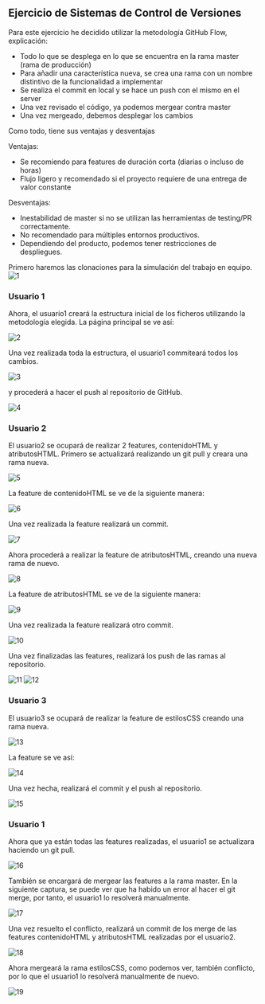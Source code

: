 ## Ejercicio de Sistemas de Control de Versiones

Para este ejercicio he decidido utilizar la metodología GitHub Flow, explicación:

<ul>
  <li> Todo lo que se desplega en lo que se encuentra en la rama master (rama de producción)</li>
  <li> Para añadir una característica nueva, se crea una rama con un nombre distintivo de la funcionalidad a implementar</li>
  <li> Se realiza el commit en local y se hace un push con el mismo en el server </li>
  <li> Una vez revisado el código, ya podemos mergear contra master </li>
  <li> Una vez mergeado, debemos desplegar los cambios </li>
</ul>

Como todo, tiene sus ventajas y desventajas

Ventajas: 
<ul>
  <li> Se recomiendo para features de duración corta (diarias o incluso de horas) </li>
  <li> Flujo ligero y recomendado si el proyecto requiere de una entrega de valor constante </li>
</ul>

Desventajas: 
<ul>
  <li> Inestabilidad de master si no se utilizan las herramientas de testing/PR correctamente. </li>
  <li> No recomendado para múltiples entornos productivos. </li>
  <li> Dependiendo del producto, podemos tener restricciones de despliegues. </li>
</ul>

Primero haremos las clonaciones para la simulación del trabajo en equipo.
![1](https://user-images.githubusercontent.com/79716922/135763778-ec1e2de4-c1ac-4a1d-ae1b-ebab82d690f6.png)

### Usuario 1

Ahora, el usuario1 creará la estructura inicial de los ficheros utilizando la metodología elegida. La página principal se ve así:

![2](https://user-images.githubusercontent.com/79716922/135763779-2b623a30-2de1-4430-bac6-289d51fbf4cb.png)

Una vez realizada toda la estructura, el usuario1 commiteará todos los cambios.

![3](https://user-images.githubusercontent.com/79716922/135763781-37593200-21e5-410c-97f0-1852bbf6bacb.png)

y procederá a hacer el push al repositorio de GitHub.

![4](https://user-images.githubusercontent.com/79716922/135763782-6fa7fcde-3880-4370-b2d1-87fb3fbcff09.png)


### Usuario 2

El usuario2 se ocupará de realizar 2 features, contenidoHTML y atributosHTML. Primero se actualizará realizando un git pull y creara una rama nueva.

![5](https://user-images.githubusercontent.com/79716922/135763783-15688215-5d30-4da6-a1b8-5306d0011bb3.png)

La feature de contenidoHTML se ve de la siguiente manera:

![6](https://user-images.githubusercontent.com/79716922/135763784-b7a91123-883c-49c6-97b0-f2986f20b0ed.png)

Una vez realizada la feature realizará un commit.

![7](https://user-images.githubusercontent.com/79716922/135764192-43057d5e-f91a-4362-9a68-2f7f0adbbf20.png)

Ahora procederá a realizar la feature de atributosHTML, creando una nueva rama de nuevo.

![8](https://user-images.githubusercontent.com/79716922/135763786-b126d54b-e41f-465b-9e99-0531f3cfabc6.png)

La feature de atributosHTML se ve de la siguiente manera:

![9](https://user-images.githubusercontent.com/79716922/135763787-7f86312b-3163-4cb7-802b-678629ff23a9.png)

Una vez realizada la feature realizará otro commit.

![10](https://user-images.githubusercontent.com/79716922/135763788-7e4d58ac-12b7-4eaa-af29-8c9c3d566e3e.png)

Una vez finalizadas las features, realizará los push de las ramas al repositorio.

![11](https://user-images.githubusercontent.com/79716922/135763789-8eca5be4-66c9-47ec-a74e-e74ac7f906de.png)
![12](https://user-images.githubusercontent.com/79716922/135763791-195f03c8-b15d-4e5f-81ca-0c1c248c9c87.png)

### Usuario 3

El usuario3 se ocupará de realizar la feature de estilosCSS creando una rama nueva.

![13](https://user-images.githubusercontent.com/79716922/135763792-b93cdc0a-d8f7-4986-945e-4b28e589f8f2.png)

La feature se ve así:

![14](https://user-images.githubusercontent.com/79716922/135763793-f648fb70-a683-42f4-876a-757da81c327f.png)

Una vez hecha, realizará el commit y el push al repositorio.

![15](https://user-images.githubusercontent.com/79716922/135763795-f7e7a31f-53c2-463d-8a27-4f2d9702e115.png)

### Usuario 1

Ahora que ya están todas las features realizadas, el usuario1 se actualizara haciendo un git pull.

![16](https://user-images.githubusercontent.com/79716922/135763796-288f95f0-4531-4535-8770-342bb0dbe095.png)

También se encargará de mergear las features a la rama master. En la siguiente captura, se puede ver que ha habido un error al hacer el git merge, por tanto, el usuario1 lo resolverá manualmente.

![17](https://user-images.githubusercontent.com/79716922/135763798-f7ca66ba-8819-44b6-a434-2e57a82ad681.png)

Una vez resuelto el conflicto, realizará un commit de los merge de las features contenidoHTML y atributosHTML realizadas por el usuario2.

![18](https://user-images.githubusercontent.com/79716922/135763800-39c8f2d8-6535-4e04-a10b-b5e3ba3231c8.png)

Ahora mergeará la rama estilosCSS, como podemos ver, también conflicto, por lo que el usuario1 lo resolverá manualmente de nuevo.

![19](https://user-images.githubusercontent.com/79716922/135763801-dd054b0e-eb05-4ed9-a584-097062c1df1e.png)


